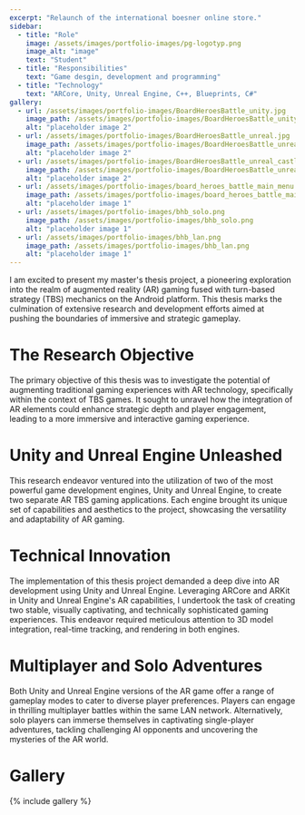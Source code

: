 ```yaml
---
excerpt: "Relaunch of the international boesner online store."
sidebar:
  - title: "Role"
    image: /assets/images/portfolio-images/pg-logotyp.png
    image_alt: "image"
    text: "Student"
  - title: "Responsibilities"
    text: "Game desgin, development and programming"
  - title: "Technology"
    text: "ARCore, Unity, Unreal Engine, C++, Blueprints, C#"
gallery:
  - url: /assets/images/portfolio-images/BoardHeroesBattle_unity.jpg
    image_path: /assets/images/portfolio-images/BoardHeroesBattle_unity.jpg
    alt: "placeholder image 2"
  - url: /assets/images/portfolio-images/BoardHeroesBattle_unreal.jpg
    image_path: /assets/images/portfolio-images/BoardHeroesBattle_unreal.jpg
    alt: "placeholder image 2"
  - url: /assets/images/portfolio-images/BoardHeroesBattle_unreal_castle.jpg
    image_path: /assets/images/portfolio-images/BoardHeroesBattle_unreal_castle.jpg
    alt: "placeholder image 2"
  - url: /assets/images/portfolio-images/board_heroes_battle_main_menu.png
    image_path: /assets/images/portfolio-images/board_heroes_battle_main_menu.png
    alt: "placeholder image 1"
  - url: /assets/images/portfolio-images/bhb_solo.png
    image_path: /assets/images/portfolio-images/bhb_solo.png
    alt: "placeholder image 1"
  - url: /assets/images/portfolio-images/bhb_lan.png
    image_path: /assets/images/portfolio-images/bhb_lan.png
    alt: "placeholder image 1"
---
```


 I am excited to present my master's thesis project, a pioneering exploration into the realm of augmented reality (AR) gaming fused with turn-based strategy (TBS) mechanics on the Android platform. This thesis marks the culmination of extensive research and development efforts aimed at pushing the boundaries of immersive and strategic gameplay.

# The Research Objective

The primary objective of this thesis was to investigate the potential of augmenting traditional gaming experiences with AR technology, specifically within the context of TBS games. It sought to unravel how the integration of AR elements could enhance strategic depth and player engagement, leading to a more immersive and interactive gaming experience.

# Unity and Unreal Engine Unleashed

This research endeavor ventured into the utilization of two of the most powerful game development engines, Unity and Unreal Engine, to create two separate AR TBS gaming applications. Each engine brought its unique set of capabilities and aesthetics to the project, showcasing the versatility and adaptability of AR gaming.

# Technical Innovation

The implementation of this thesis project demanded a deep dive into AR development using Unity and Unreal Engine. Leveraging ARCore and ARKit in Unity and Unreal Engine's AR capabilities, I undertook the task of creating two stable, visually captivating, and technically sophisticated gaming experiences. This endeavor required meticulous attention to 3D model integration, real-time tracking, and rendering in both engines.

# Multiplayer and Solo Adventures

Both Unity and Unreal Engine versions of the AR game offer a range of gameplay modes to cater to diverse player preferences. Players can engage in thrilling multiplayer battles within the same LAN network. Alternatively, solo players can immerse themselves in captivating single-player adventures, tackling challenging AI opponents and uncovering the mysteries of the AR world.

# Gallery

{% include gallery %}